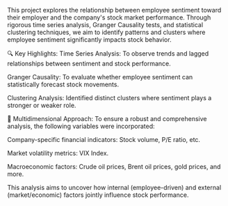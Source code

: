 This project explores the relationship between employee sentiment toward their employer and the company's stock market performance. Through rigorous time series analysis, Granger Causality tests, and statistical clustering techniques, we aim to identify patterns and clusters where employee sentiment significantly impacts stock behavior.

🔍 Key Highlights:
Time Series Analysis: To observe trends and lagged relationships between sentiment and stock performance.

Granger Causality: To evaluate whether employee sentiment can statistically forecast stock movements.

Clustering Analysis: Identified distinct clusters where sentiment plays a stronger or weaker role.

🧩 Multidimensional Approach:
To ensure a robust and comprehensive analysis, the following variables were incorporated:

Company-specific financial indicators: Stock volume, P/E ratio, etc.

Market volatility metrics: VIX Index.

Macroeconomic factors: Crude oil prices, Brent oil prices, gold prices, and more.

This analysis aims to uncover how internal (employee-driven) and external (market/economic) factors jointly influence stock performance.

